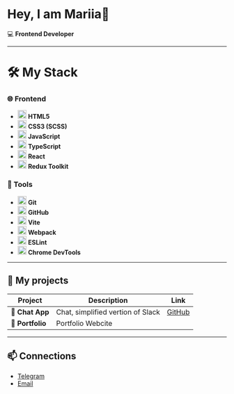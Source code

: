 # Hey, I am Mariia👋  

💻 **Frontend Developer** 

---

# 🛠️ My Stack  

### 🌐 Frontend  
- <img src="https://cdn.jsdelivr.net/gh/devicons/devicon/icons/html5/html5-original.svg" width="20"/> **HTML5**  
- <img src="https://cdn.jsdelivr.net/gh/devicons/devicon/icons/css3/css3-original.svg" width="20"/> **CSS3 (SCSS)**  
- <img src="https://cdn.jsdelivr.net/gh/devicons/devicon/icons/javascript/javascript-original.svg" width="20"/> **JavaScript**  
- <img src="https://cdn.jsdelivr.net/gh/devicons/devicon/icons/typescript/typescript-original.svg" width="20"/> **TypeScript**  
- <img src="https://cdn.jsdelivr.net/gh/devicons/devicon/icons/react/react-original.svg" width="20"/> **React**  
- <img src="https://cdn.jsdelivr.net/gh/devicons/devicon/icons/redux/redux-original.svg" width="20"/> **Redux Toolkit**  

### 🧰 Tools  
- <img src="https://cdn.jsdelivr.net/gh/devicons/devicon/icons/git/git-original.svg" width="20"/> **Git**  
- <img src="https://cdn.jsdelivr.net/gh/devicons/devicon/icons/github/github-original.svg" width="20"/> **GitHub**  
- <img src="https://cdn.jsdelivr.net/gh/devicons/devicon/icons/vitejs/vitejs-original.svg" width="20"/> **Vite**  
- <img src="https://cdn.jsdelivr.net/gh/devicons/devicon/icons/webpack/webpack-original.svg" width="20"/> **Webpack**  
- <img src="https://cdn.jsdelivr.net/gh/devicons/devicon/icons/eslint/eslint-original.svg" width="20"/> **ESLint**  
- <img src="https://cdn.jsdelivr.net/gh/devicons/devicon/icons/chrome/chrome-original.svg" width="20"/> **Chrome DevTools** 
---

## 🚀 My projects

| Project | Description | Link |
|--------|-----------|--------|
| 📝 **Chat App** | Chat, simplified vertion of Slack | [GitHub]([https://github.com/ogurtsovam/frontend-project-12]) |
| 🎨 **Portfolio** | Portfolio Webcite | 

---

## 📫 Connections
- [Telegram](@good_cucumber)
- [Email](ogurts.maria@gmail.com)
